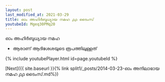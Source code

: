 ```yaml
---
layout: post
last_modified_at: 2021-03-29
title: ഓം അഹിർബുധ്യായ നമഹ ൧൧ ടൈംസ്
youtubeId: Mgeq30PMq20
---
```

 
 
 ഓം അഹിർബുധ്യായ നമഹ 
 
 -  ആരാണ് ആദിശേശയുടെ രൂപത്തിലുള്ളത് 
 
  
 
  
 
 
 
 
 
 


{% include youtubePlayer.html id=page.youtubeId %}
 
[Next]({{ site.baseurl }}{% link  split1/_posts/2014-03-23-ഓം അനിലാഭായ നമഹ ൧൧ ടൈംസ്.md%})
 
